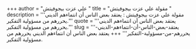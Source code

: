+++
author = "علي عزت بيجوفيتش "
title = "مقولة علي عزت بيجوفيتش "
description = '''مقولة علي عزت بيجوفيتش : يعتقد بعض الناس أن انتماءهم الديني يحررهم من مسؤولية التفكير.'''
quote = '''يعتقد بعض الناس أن انتماءهم الديني يحررهم من مسؤولية التفكير.'''
slug = '''يعتقد-بعض-الناس-أن-انتماءهم-الديني-يحررهم-من-مسؤولية-التفكير'''
+++
يعتقد بعض الناس أن انتماءهم الديني يحررهم من مسؤولية التفكير.
